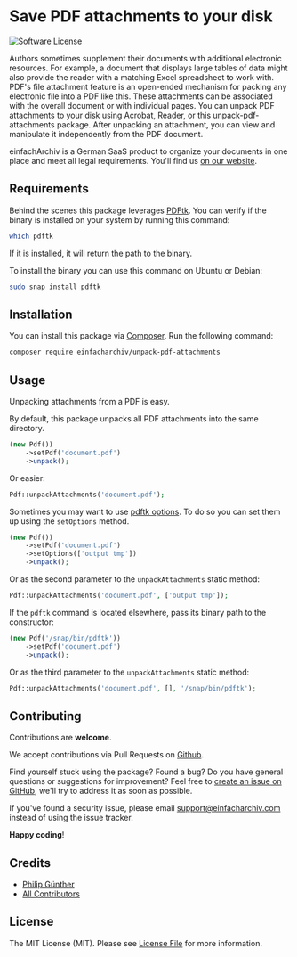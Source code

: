 # Save PDF attachments to your disk

[![Software License](https://img.shields.io/badge/license-MIT-brightgreen.svg?style=flat-square)](LICENSE.md)

Authors sometimes supplement their documents with additional electronic resources. For example, a document that displays large tables of data might also provide the reader with a matching Excel spreadsheet to work with. PDF's file attachment feature is an open-ended mechanism for packing any electronic file into a PDF like this. These attachments can be associated with the overall document or with individual pages. You can unpack PDF attachments to your disk using Acrobat, Reader, or this unpack-pdf-attachments package. After unpacking an attachment, you can view and manipulate it independently from the PDF document.

einfachArchiv is a German SaaS product to organize your documents in one place and meet all legal requirements. You'll find us [on our website](https://www.einfacharchiv.com).

## Requirements
Behind the scenes this package leverages [PDFtk](https://www.pdflabs.com/tools/pdftk-the-pdf-toolkit). You can verify if the binary is installed on your system by running this command:

```bash
which pdftk
```

If it is installed, it will return the path to the binary.

To install the binary you can use this command on Ubuntu or Debian:

```bash
sudo snap install pdftk
```

## Installation
You can install this package via [Composer](http://getcomposer.org). Run the following command:

```bash
composer require einfacharchiv/unpack-pdf-attachments
```

## Usage
Unpacking attachments from a PDF is easy.

By default, this package unpacks all PDF attachments into the same directory.

```php
(new Pdf())
    ->setPdf('document.pdf')
    ->unpack();
```

Or easier:

```php
Pdf::unpackAttachments('document.pdf');
```

Sometimes you may want to use [pdftk options](https://www.pdflabs.com/docs/pdftk-man-page). To do so you can set them up using the `setOptions` method.

```php
(new Pdf())
    ->setPdf('document.pdf')
    ->setOptions(['output tmp'])
    ->unpack();
```

Or as the second parameter to the `unpackAttachments` static method:

```php
Pdf::unpackAttachments('document.pdf', ['output tmp']);
```

If the `pdftk` command is located elsewhere, pass its binary path to the constructor:

```php
(new Pdf('/snap/bin/pdftk'))
    ->setPdf('document.pdf')
    ->unpack();
```

Or as the third parameter to the `unpackAttachments` static method:

```php
Pdf::unpackAttachments('document.pdf', [], '/snap/bin/pdftk');
```

## Contributing
Contributions are **welcome**.

We accept contributions via Pull Requests on [Github](https://github.com/einfachArchiv/unpack-pdf-attachments).

Find yourself stuck using the package? Found a bug? Do you have general questions or suggestions for improvement? Feel free to [create an issue on GitHub](https://github.com/einfachArchiv/unpack-pdf-attachments/issues), we'll try to address it as soon as possible.

If you've found a security issue, please email [support@einfacharchiv.com](mailto:support@einfacharchiv.com) instead of using the issue tracker.

**Happy coding**!

## Credits
- [Philip Günther](https://github.com/Pag-Man)
- [All Contributors](https://github.com/einfachArchiv/unpack-pdf-attachments/contributors)

## License
The MIT License (MIT). Please see [License File](LICENSE) for more information.
